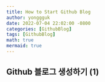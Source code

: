 ```yaml
---
title: How to Start Github Blog
author: yonggguk
date: 2022-07-04 22:02:00 -0800
categories: [GithubBlog]
tags: [GithubBlog]
math: true
mermaid: true
---
```


## Github 블로그 생성하기 (1)